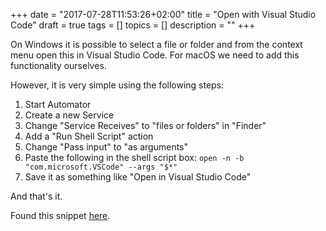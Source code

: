 +++
date = "2017-07-28T11:53:26+02:00"
title = "Open with Visual Studio Code"
draft = true
tags = []
topics = []
description = ""
+++

On Windows it is possible to select a file or folder and from the context menu open this in Visual Studio Code. For macOS we need to add this functionality ourselves.

<!--more-->

However, it is very simple using the following steps:

1. Start Automator
1. Create a new Service
1. Change "Service Receives" to "files or folders" in "Finder"
1. Add a "Run Shell Script" action
1. Change "Pass input" to "as arguments" 
1. Paste the following in the shell script box: ```open -n -b "com.microsoft.VSCode" --args "$*"```
1. Save it as something like "Open in Visual Studio Code"

And that's it.

Found this snippet [here](https://gist.github.com/tonysneed/f9f09bfa28bcf98e8d8306f9b21f99e2).